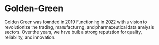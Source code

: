 # Golden-Green
Golden Green was founded in 2019 Functioning in 2022 with a vision to revolutionize the trading, manufacturing, and pharmaceutical data analysis sectors. Over the years, we have built a strong reputation for quality, reliability, and innovation.

